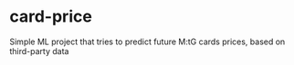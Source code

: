 # card-price
Simple ML project that tries to predict future M:tG cards prices, based on third-party data
